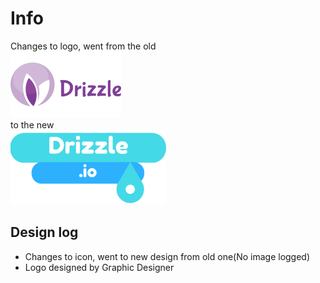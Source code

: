 # Info
Changes to logo, went from the old<br>
![Old-Drizzle](https://raw.githubusercontent.com/ZippyMagic/Drizzle/master/images/drizzle.png)<br>
to the new<br>
![New-Drizzle](https://raw.githubusercontent.com/ZippyMagic/Drizzle.io/master/images/Drizzle-medium.png)<br>

## Design log
- Changes to icon, went to new design from old one(No image logged)
- Logo designed by Graphic Designer
